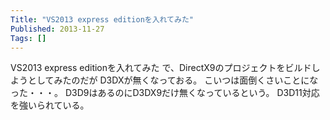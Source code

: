 ```yaml
---
Title: "VS2013 express editionを入れてみた"
Published: 2013-11-27
Tags: []
---
```


VS2013 express editionを入れてみた
で、DirectX9のプロジェクトをビルドしようとしてみたのだが
D3DXが無くなっておる。
こいつは面倒くさいことになった・・・。
D3D9はあるのにD3DX9だけ無くなっているという。
D3D11対応を強いられている。
